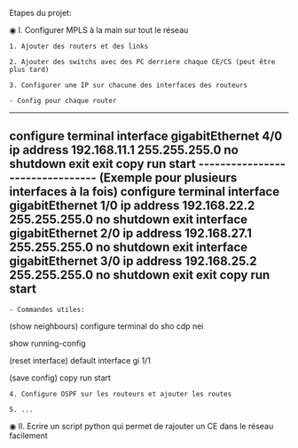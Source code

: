 Etapes du projet:

◉ I. Configurer MPLS à la main sur tout le réseau
	
	1. Ajouter des routers et des links

	2. Ajouter des switchs avec des PC derriere chaque CE/CS (peut être plus tard)

	3. Configurer une IP sur chacune des interfaces des routeurs

	- Config pour chaque router
--------------------------------
configure terminal
interface gigabitEthernet 4/0
ip address 192.168.11.1 255.255.255.0
no shutdown
exit
exit
copy run start
-------------------------------- (Exemple pour plusieurs interfaces à la fois)
configure terminal
interface gigabitEthernet 1/0
ip address 192.168.22.2 255.255.255.0
no shutdown
exit
interface gigabitEthernet 2/0
ip address 192.168.27.1 255.255.255.0
no shutdown
exit
interface gigabitEthernet 3/0
ip address 192.168.25.2 255.255.255.0
no shutdown
exit
exit
copy run start
--------------------------------

	- Commandes utiles:

(show neighbours)
configure terminal
do sho cdp nei

show running-config

(reset interface)
default interface gi 1/1

(save config)
copy run start


	4. Configure OSPF sur les routeurs et ajouter les routes

	5. ...

◉ II. Ecrire un script python qui permet de rajouter un CE dans le réseau facilement






